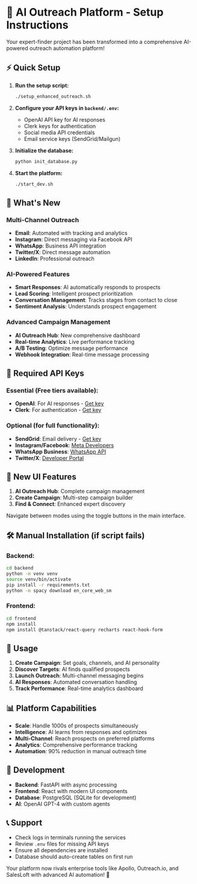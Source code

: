 # 🚀 AI Outreach Platform - Setup Instructions

Your expert-finder project has been transformed into a comprehensive AI-powered outreach automation platform!

## ⚡ Quick Setup

1. **Run the setup script:**
   ```bash
   ./setup_enhanced_outreach.sh
   ```

2. **Configure your API keys in `backend/.env`:**
   - OpenAI API key for AI responses
   - Clerk keys for authentication  
   - Social media API credentials
   - Email service keys (SendGrid/Mailgun)

3. **Initialize the database:**
   ```bash
   python init_database.py
   ```

4. **Start the platform:**
   ```bash
   ./start_dev.sh
   ```

## 🎯 What's New

### Multi-Channel Outreach
- **Email**: Automated with tracking and analytics
- **Instagram**: Direct messaging via Facebook API
- **WhatsApp**: Business API integration
- **Twitter/X**: Direct message automation
- **LinkedIn**: Professional outreach

### AI-Powered Features
- **Smart Responses**: AI automatically responds to prospects
- **Lead Scoring**: Intelligent prospect prioritization
- **Conversation Management**: Tracks stages from contact to close
- **Sentiment Analysis**: Understands prospect engagement

### Advanced Campaign Management
- **AI Outreach Hub**: New comprehensive dashboard
- **Real-time Analytics**: Live performance tracking
- **A/B Testing**: Optimize message performance
- **Webhook Integration**: Real-time message processing

## 🔑 Required API Keys

### Essential (Free tiers available):
- **OpenAI**: For AI responses - [Get key](https://platform.openai.com)
- **Clerk**: For authentication - [Get key](https://clerk.com)

### Optional (for full functionality):
- **SendGrid**: Email delivery - [Get key](https://sendgrid.com)
- **Instagram/Facebook**: [Meta Developers](https://developers.facebook.com)
- **WhatsApp Business**: [WhatsApp API](https://developers.facebook.com/docs/whatsapp)
- **Twitter/X**: [Developer Portal](https://developer.twitter.com)

## 📱 New UI Features

1. **AI Outreach Hub**: Complete campaign management
2. **Create Campaign**: Multi-step campaign builder
3. **Find & Connect**: Enhanced expert discovery

Navigate between modes using the toggle buttons in the main interface.

## 🛠 Manual Installation (if script fails)

### Backend:
```bash
cd backend
python -m venv venv
source venv/bin/activate
pip install -r requirements.txt
python -m spacy download en_core_web_sm
```

### Frontend:
```bash
cd frontend
npm install
npm install @tanstack/react-query recharts react-hook-form
```

## 🚀 Usage

1. **Create Campaign**: Set goals, channels, and AI personality
2. **Discover Targets**: AI finds qualified prospects
3. **Launch Outreach**: Multi-channel messaging begins
4. **AI Responses**: Automated conversation handling
5. **Track Performance**: Real-time analytics dashboard

## 📊 Platform Capabilities

- **Scale**: Handle 1000s of prospects simultaneously
- **Intelligence**: AI learns from responses and optimizes
- **Multi-Channel**: Reach prospects on preferred platforms
- **Analytics**: Comprehensive performance tracking
- **Automation**: 90% reduction in manual outreach time

## 🔧 Development

- **Backend**: FastAPI with async processing
- **Frontend**: React with modern UI components
- **Database**: PostgreSQL (SQLite for development)
- **AI**: OpenAI GPT-4 with custom agents

## 📞 Support

- Check logs in terminals running the services
- Review `.env` files for missing API keys
- Ensure all dependencies are installed
- Database should auto-create tables on first run

Your platform now rivals enterprise tools like Apollo, Outreach.io, and SalesLoft with advanced AI automation! 🎉